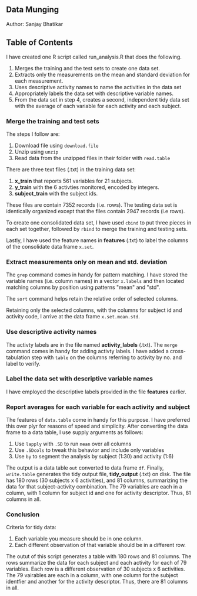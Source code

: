 ## Data Munging
Author: Sanjay Bhatikar

## Table of Contents
I have created one R script called run_analysis.R that does the following.

1. Merges the training and the test sets to create one data set.
2. Extracts only the measurements on the mean and standard deviation for each measurement. 
3. Uses descriptive activity names to name the activities in the data set
4. Appropriately labels the data set with descriptive variable names. 
5. From the data set in step 4, creates a second, independent tidy data set with the average of each variable for each activity and each subject.

### Merge the training and test sets

The steps I follow are:

1. Download file using `download.file`
2. Unzip using `unzip`
3. Read data from the unzipped files in their folder with `read.table`

There are three text files (.txt) in the training data set:

1. **x_train** that reports 561 variables for 21 subjects.
2. **y_train** with the 6 activties monitored, encoded by integers.
3. **subject_train** with the subject ids.

These files are contain 7352 records (i.e. rows). The testing data set is identically organized except that the files contain  2947 records (i.e rows).

To create one consolidated data set, I have used `cbind` to put three pieces in each set together, followed by `rbind` to merge the training and testing sets.

Lastly, I have used the feature names in **features** (.txt) to label the columns of the consolidate data frame `x.set`.

### Extract measurements only on mean and std. deviation

The `grep` command comes in handy for pattern matching. I have stored the variable names (i.e. column names) in a vector `x.labels` and then located matching columns by position using patterns "mean" and "std".

The `sort` command helps retain the relative order of selected columns. 

Retaining only the selected columns, with the columns for subject id and activity code, I arrive at the data frame `x.set.mean.std`.

### Use descriptive activity names 

The activty labels are in the file named **activity_labels** (.txt). The `merge` command comes in handy for adding activty labels. I have added a cross-tabulation step with `table` on the columns referring to activity by no. and label to verify.

### Label the data set with descriptive variable names

I have employed the descriptive labels provided in the file **features** earlier.

### Report averages for each variable for each activity and subject

The features of `data.table` come in handy for this purpose. I have preferred this over plyr for reasons of speed and simplicity. After converting the data frame to a data table, I use supply arguments as follows:

1. Use `lapply` with `.SD` to run `mean` over all columns
2. Use `.SDcols` to tweak this behavior and include only variables
3. Use `by` to segment the analysis by subject (1:30) and activity (1:6)

The output is a data table `out` converted to data frame `df`. Finally, `write.table` generates the tidy output file, **tidy_output** (.txt) on disk. The file has 180 rows (30 subjects x 6 activities), and 81 columns, summarizing the data for that subject-activity combination. The 79 variables are each in a column, with 1 column for subject id and one for activity descriptor. Thus, 81 columns in all.

### Conclusion
Criteria for tidy data:

1. Each variable you measure should be in one column.
2. Each different observation of that variable should be in a different row.

The outut of this script generates a table with 180 rows and 81 columns. The rows summarize the data for each subject and each activity for each of 79 variables. Each row is a different observation of 30 subjects x 6 activities. The 79 vairables are each in a column, with one column for the subject identfier and another for the activity descriptor. Thus, there are 81 columns in all.




